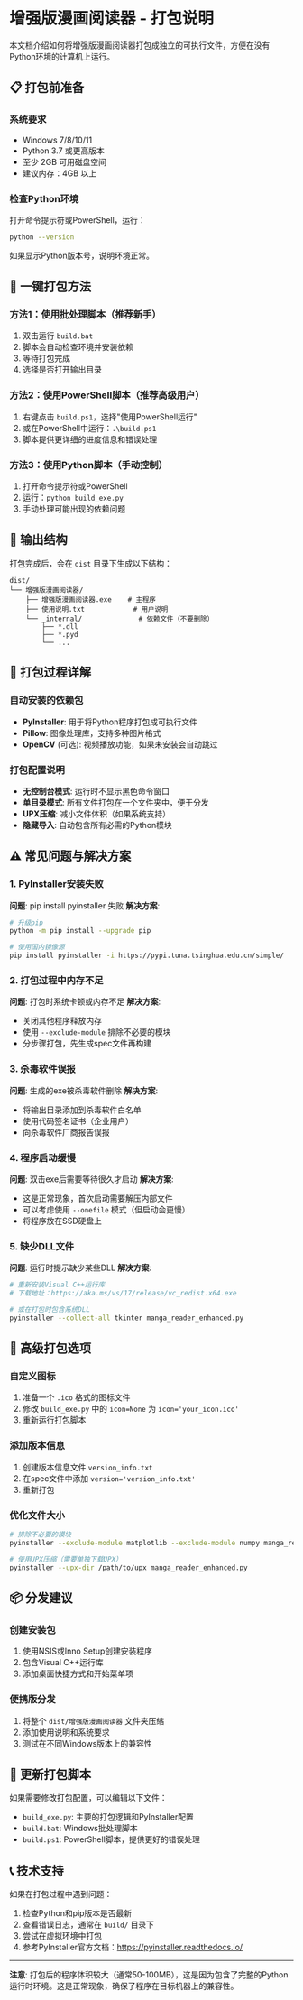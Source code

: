 # 增强版漫画阅读器 - 打包说明

本文档介绍如何将增强版漫画阅读器打包成独立的可执行文件，方便在没有Python环境的计算机上运行。

## 📋 打包前准备

### 系统要求
- Windows 7/8/10/11
- Python 3.7 或更高版本
- 至少 2GB 可用磁盘空间
- 建议内存：4GB 以上

### 检查Python环境
打开命令提示符或PowerShell，运行：
```bash
python --version
```
如果显示Python版本号，说明环境正常。

## 🚀 一键打包方法

### 方法1：使用批处理脚本（推荐新手）
1. 双击运行 `build.bat`
2. 脚本会自动检查环境并安装依赖
3. 等待打包完成
4. 选择是否打开输出目录

### 方法2：使用PowerShell脚本（推荐高级用户）
1. 右键点击 `build.ps1`，选择"使用PowerShell运行"
2. 或在PowerShell中运行：`.\build.ps1`
3. 脚本提供更详细的进度信息和错误处理

### 方法3：使用Python脚本（手动控制）
1. 打开命令提示符或PowerShell
2. 运行：`python build_exe.py`
3. 手动处理可能出现的依赖问题

## 📁 输出结构

打包完成后，会在 `dist` 目录下生成以下结构：
```
dist/
└── 增强版漫画阅读器/
    ├── 增强版漫画阅读器.exe    # 主程序
    ├── 使用说明.txt            # 用户说明
    └── _internal/              # 依赖文件（不要删除）
        ├── *.dll
        ├── *.pyd
        └── ...
```

## 🔧 打包过程详解

### 自动安装的依赖包
- **PyInstaller**: 用于将Python程序打包成可执行文件
- **Pillow**: 图像处理库，支持多种图片格式
- **OpenCV** (可选): 视频播放功能，如果未安装会自动跳过

### 打包配置说明
- **无控制台模式**: 运行时不显示黑色命令窗口
- **单目录模式**: 所有文件打包在一个文件夹中，便于分发
- **UPX压缩**: 减小文件体积（如果系统支持）
- **隐藏导入**: 自动包含所有必需的Python模块

## ⚠️ 常见问题与解决方案

### 1. PyInstaller安装失败
**问题**: pip install pyinstaller 失败
**解决方案**:
```bash
# 升级pip
python -m pip install --upgrade pip

# 使用国内镜像源
pip install pyinstaller -i https://pypi.tuna.tsinghua.edu.cn/simple/
```

### 2. 打包过程中内存不足
**问题**: 打包时系统卡顿或内存不足
**解决方案**:
- 关闭其他程序释放内存
- 使用 `--exclude-module` 排除不必要的模块
- 分步骤打包，先生成spec文件再构建

### 3. 杀毒软件误报
**问题**: 生成的exe被杀毒软件删除
**解决方案**:
- 将输出目录添加到杀毒软件白名单
- 使用代码签名证书（企业用户）
- 向杀毒软件厂商报告误报

### 4. 程序启动缓慢
**问题**: 双击exe后需要等待很久才启动
**解决方案**:
- 这是正常现象，首次启动需要解压内部文件
- 可以考虑使用 `--onefile` 模式（但启动会更慢）
- 将程序放在SSD硬盘上

### 5. 缺少DLL文件
**问题**: 运行时提示缺少某些DLL
**解决方案**:
```bash
# 重新安装Visual C++运行库
# 下载地址：https://aka.ms/vs/17/release/vc_redist.x64.exe

# 或在打包时包含系统DLL
pyinstaller --collect-all tkinter manga_reader_enhanced.py
```

## 🎯 高级打包选项

### 自定义图标
1. 准备一个 `.ico` 格式的图标文件
2. 修改 `build_exe.py` 中的 `icon=None` 为 `icon='your_icon.ico'`
3. 重新运行打包脚本

### 添加版本信息
1. 创建版本信息文件 `version_info.txt`
2. 在spec文件中添加 `version='version_info.txt'`
3. 重新打包

### 优化文件大小
```bash
# 排除不必要的模块
pyinstaller --exclude-module matplotlib --exclude-module numpy manga_reader_enhanced.py

# 使用UPX压缩（需要单独下载UPX）
pyinstaller --upx-dir /path/to/upx manga_reader_enhanced.py
```

## 📦 分发建议

### 创建安装包
1. 使用NSIS或Inno Setup创建安装程序
2. 包含Visual C++运行库
3. 添加桌面快捷方式和开始菜单项

### 便携版分发
1. 将整个 `dist/增强版漫画阅读器` 文件夹压缩
2. 添加使用说明和系统要求
3. 测试在不同Windows版本上的兼容性

## 🔄 更新打包脚本

如果需要修改打包配置，可以编辑以下文件：
- `build_exe.py`: 主要的打包逻辑和PyInstaller配置
- `build.bat`: Windows批处理脚本
- `build.ps1`: PowerShell脚本，提供更好的错误处理

## 📞 技术支持

如果在打包过程中遇到问题：
1. 检查Python和pip版本是否最新
2. 查看错误日志，通常在 `build/` 目录下
3. 尝试在虚拟环境中打包
4. 参考PyInstaller官方文档：https://pyinstaller.readthedocs.io/

---

**注意**: 打包后的程序体积较大（通常50-100MB），这是因为包含了完整的Python运行时环境。这是正常现象，确保了程序在目标机器上的兼容性。
